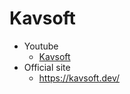 # Kavsoft
- Youtube
    - [Kavsoft](https://www.youtube.com/c/Kavsoft/videos)
- Official site
    - https://kavsoft.dev/